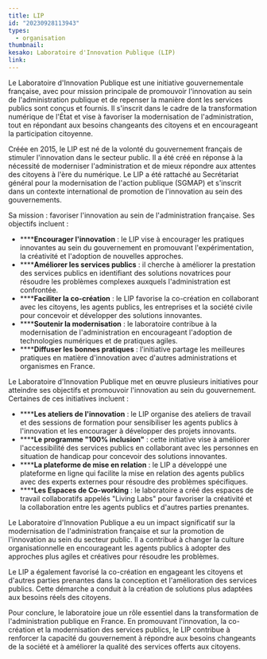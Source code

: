 ```yaml
---
title: LIP
id: "20230928113943"
types:
  - organisation
thumbnail: 
kesako: Laboratoire d'Innovation Publique (LIP)
link:
---
```

Le Laboratoire d'Innovation Publique est une initiative gouvernementale française, avec pour mission principale de promouvoir l'innovation au sein de l'administration publique et de repenser la manière dont les services publics sont conçus et fournis. Il s'inscrit dans le cadre de la transformation numérique de l'État et vise à favoriser la modernisation de l'administration, tout en répondant aux besoins changeants des citoyens et en encourageant la participation citoyenne. 

Créée en 2015, le LIP est né de la volonté du gouvernement français de stimuler l'innovation dans le secteur public. Il a été créé en réponse à la nécessité de moderniser l'administration et de mieux répondre aux attentes des citoyens à l'ère du numérique. Le LIP a été rattaché au Secrétariat général pour la modernisation de l'action publique (SGMAP) et s'inscrit dans un contexte international de promotion de l'innovation au sein des gouvernements.

Sa mission : favoriser l'innovation au sein de l'administration française. Ses objectifs incluent :

*   ******Encourager l'innovation** : le LIP vise à encourager les pratiques innovantes au sein du gouvernement en promouvant l'expérimentation, la créativité et l'adoption de nouvelles approches.
*   ******Améliorer les services publics** : il cherche à améliorer la prestation des services publics en identifiant des solutions novatrices pour résoudre les problèmes complexes auxquels l'administration est confrontée.
*   ******Faciliter la co-création** : le LIP favorise la co-création en collaborant avec les citoyens, les agents publics, les entreprises et la société civile pour concevoir et développer des solutions innovantes.
*   ******Soutenir la modernisation** : le laboratoire contribue à la modernisation de l'administration en encourageant l'adoption de technologies numériques et de pratiques agiles.
*   ******Diffuser les bonnes pratiques** : l’initiative partage les meilleures pratiques en matière d'innovation avec d'autres administrations et organismes en France.

Le Laboratoire d'Innovation Publique met en œuvre plusieurs initiatives pour atteindre ses objectifs et promouvoir l'innovation au sein du gouvernement. Certaines de ces initiatives incluent :

*   ******Les ateliers de l'innovation** : le LIP organise des ateliers de travail et des sessions de formation pour sensibiliser les agents publics à l'innovation et les encourager à développer des projets innovants.
*   ******Le programme "100% inclusion"** : cette initiative vise à améliorer l'accessibilité des services publics en collaborant avec les personnes en situation de handicap pour concevoir des solutions innovantes.
*   ******La plateforme de mise en relation** : le LIP a développé une plateforme en ligne qui facilite la mise en relation des agents publics avec des experts externes pour résoudre des problèmes spécifiques.
*   ******Les Espaces de Co-working** : le laboratoire a créé des espaces de travail collaboratifs appelés "Living Labs" pour favoriser la créativité et la collaboration entre les agents publics et d'autres parties prenantes.

Le Laboratoire d'Innovation Publique a eu un impact significatif sur la modernisation de l'administration française et sur la promotion de l'innovation au sein du secteur public. Il a contribué à changer la culture organisationnelle en encourageant les agents publics à adopter des approches plus agiles et créatives pour résoudre les problèmes.

Le LIP a également favorisé la co-création en engageant les citoyens et d'autres parties prenantes dans la conception et l'amélioration des services publics. Cette démarche a conduit à la création de solutions plus adaptées aux besoins réels des citoyens.

Pour conclure, le laboratoire joue un rôle essentiel dans la transformation de l'administration publique en France. En promouvant l'innovation, la co-création et la modernisation des services publics, le LIP contribue à renforcer la capacité du gouvernement à répondre aux besoins changeants de la société et à améliorer la qualité des services offerts aux citoyens.
